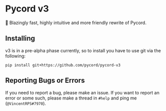 # Pycord v3
🚀 Blazingly fast, highly intuitive and more friendly rewrite of Pycord.

## Installing
v3 is in a pre-alpha phase currently, so to install you have to use git via the following:

```
pip install git+https://github.com/pycord/pycord-v3
```

## Reporting Bugs or Errors
If you need to report a bug, please make an issue.
If you want to report an error or some such, please make a thread in `#help` and ping me (`@VincentRPS#7970`).
